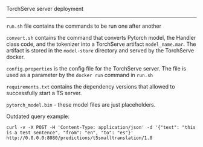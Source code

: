 TorchServe server deployment

---

`run.sh` file contains the commands to be run one after another

`convert.sh` contains the command that converts Pytorch model, the Handler class code, and the tokenizer into a TorchServe artifact `model_name.mar`. The artifact is stored in the `model-store` directory and served by the TorchServe docker.

`config.properties` is the config file for the TorchServe server. The file is used as a parameter by the `docker run` command in `run.sh`

`requirements.txt` contains the dependency versions that allowed to successfully start a TS server.

`pytorch_model.bin` - these model files are just placeholders.



Outdated query example:
```shell
curl -v -X POST -H 'Content-Type: application/json' -d '{"text": "this is a test sentence", "from": "en", "to": "es"}' http://0.0.0.0:8080/predictions/t5smalltranslation/1.0
```